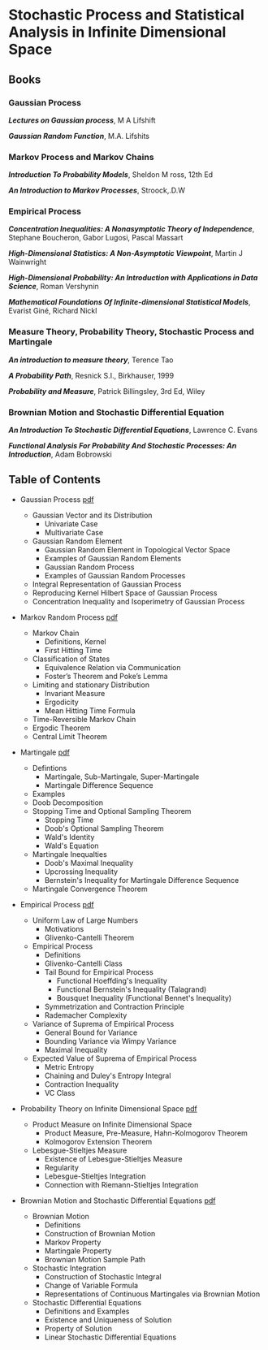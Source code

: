 # Stochastic Process and Statistical Analysis in Infinite Dimensional Space

## Books

### Gaussian Process
***Lectures on Gaussian process***, M A Lifshift

***Gaussian Random Function***, M.A. Lifshits

### Markov Process and Markov Chains

***Introduction To Probability Models***, Sheldon M ross, 12th Ed

***An Introduction to Markov Processes***, Stroock,.D.W

### Empirical Process

***Concentration Inequalities: A Nonasymptotic Theory of Independence***, Stephane Boucheron, Gabor Lugosi, Pascal Massart

***High-Dimensional Statistics: A Non-Asymptotic Viewpoint***, Martin J Wainwright

***High-Dimensional Probability: An Introduction with Applications in Data Science***, Roman Vershynin

***Mathematical Foundations Of Infinite-dimensional Statistical Models***, Evarist Giné, Richard Nickl

### Measure Theory, Probability Theory, Stochastic Process and Martingale

***An introduction to measure theory***, Terence Tao

***A Probability Path***, Resnick S.I., Birkhauser, 1999

***Probability and Measure***, Patrick Billingsley, 3rd Ed, Wiley

### Brownian Motion and Stochastic Differential Equation

***An Introduction To Stochastic Differential Equations***, Lawrence C. Evans

***Functional Analysis For Probability And Stochastic Processes: An Introduction***, Adam Bobrowski


## Table of Contents

- Gaussian Process [pdf](./RP_lecture1_Gaussian_random_process.pdf)
  - Gaussian Vector and its Distribution
    - Univariate Case
    - Multivariate Case
  - Gaussian Random Element
    - Gaussian Random Element in Topological Vector Space
    - Examples of Gaussian Random Elements
    - Gaussian Random Process
    - Examples of Gaussian Random Processes 
  - Integral Representation of Gaussian Process
  - Reproducing Kernel Hilbert Space of Gaussian Process
  - Concentration Inequality and Isoperimetry of Gaussian Process

- Markov Random Process [pdf](./RP_lecture2_markov_chains.pdf)
  - Markov Chain 
    - Definitions, Kernel
    - First Hitting Time 
  - Classification of States
    - Equivalence Relation via Communication
    - Foster’s Theorem and Poke’s Lemma 
  - Limiting and stationary Distribution
    - Invariant Measure
    - Ergodicity
    - Mean Hitting Time Formula 
  - Time-Reversible Markov Chain
  - Ergodic Theorem 
  - Central Limit Theorem

- Martingale [pdf](./RP_lecture3_martingale.pdf)
  - Defintions
    - Martingale, Sub-Martingale, Super-Martingale
    - Martingale Difference Sequence
  - Examples
  - Doob Decomposition
  - Stopping Time and Optional Sampling Theorem
    - Stopping Time
    - Doob's Optional Sampling Theorem
    - Wald's Identity
    - Wald's Equation
  - Martingale Inequalties
    - Doob's Maximal Inequality
    - Upcrossing Inequality 
    - Bernstein's Inequality for Martingale Difference Sequence 
  - Martingale Convergence Theorem 

- Empirical Process [pdf](./RP_lecture4_empirical_process.pdf)
  - Uniform Law of Large Numbers
    - Motivations 
    - Glivenko-Cantelli Theorem
  - Empirical Process
    - Definitions
    - Glivenko-Cantelli Class
    - Tail Bound for Empirical Process
      - Functional Hoeffding's Inequality
      - Functional Bernstein's Inequality (Talagrand)
      - Bousquet Inequality (Functional Bennet's Inequality) 
    - Symmetrization and Contraction Principle
    - Rademacher Complexity
  - Variance of Suprema of Empirical Process
    - General Bound for Variance
    - Bounding Variance via Wimpy Variance
    - Maximal Inequality
  - Expected Value of Suprema of Empirical Process
    - Metric Entropy
    - Chaining and Duley's Entropy Integral
    - Contraction Inequality
    - VC Class

- Probability Theory on Infinite Dimensional Space [pdf](./RP_lecture5_prob_infinite_prod_sp.pdf)
  - Product Measure on Infinite Dimensional Space
    - Product Measure, Pre-Measure, Hahn-Kolmogorov Theorem 
    - Kolmogorov Extension Theorem
  - Lebesgue-Stieltjes Measure
    - Existence of Lebesgue-Stieltjes Measure
    - Regularity
    - Lebesgue-Stieltjes Integration
    - Connection with Riemann-Stieltjes Integration

- Brownian Motion and Stochastic Differential Equations [pdf](./RP_lecture6_brownian_motion.pdf)
  - Brownian Motion
    - Definitions
    - Construction of Brownian Motion
    - Markov Property
    - Martingale Property
    - Brownian Motion Sample Path 
  - Stochastic Integration
    - Construction of Stochastic Integral
    - Change of Variable Formula
    - Representations of Continuous Martingales via Brownian Motion
  - Stochastic Differential Equations 
    - Definitions and Examples 
    - Existence and Uniqueness of Solution 
    - Property of Solution
    - Linear Stochastic Differential Equations
